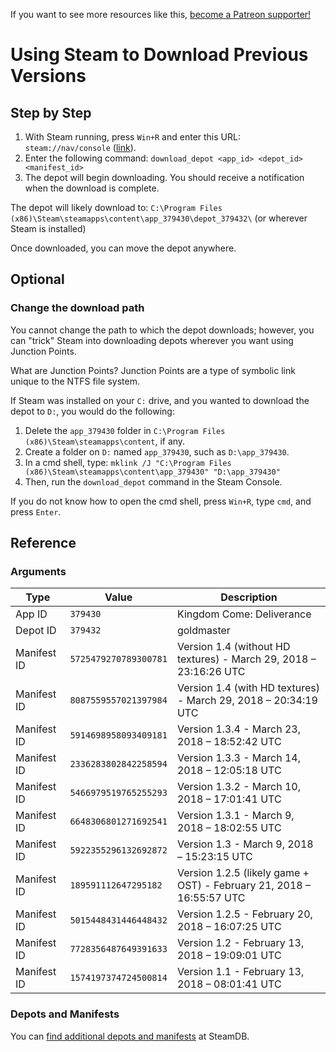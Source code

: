 <!-- TITLE: Using Steam to Download Previous Versions -->

If you want to see more resources like this, [become a Patreon supporter!](https://www.patreon.com/fireundubh) 

# Using Steam to Download Previous Versions
## Step by Step

1. With Steam running, press `Win+R` and enter this URL: `steam://nav/console` ([link](steam://nav/console)).
2. Enter the following command: `download_depot <app_id> <depot_id> <manifest_id>`
3. The depot will begin downloading. You should receive a notification when the download is complete.

The depot will likely download to: `C:\Program Files (x86)\Steam\steamapps\content\app_379430\depot_379432\` (or wherever Steam is installed)

Once downloaded, you can move the depot anywhere.

## Optional

### Change the download path

You cannot change the path to which the depot downloads; however, you can "trick" Steam into downloading depots wherever you want using Junction Points.

What are Junction Points? Junction Points are a type of symbolic link unique to the NTFS file system.

If Steam was installed on your `C:` drive, and you wanted to download the depot to `D:`, you would do the following:

1. Delete the `app_379430` folder in `C:\Program Files (x86)\Steam\steamapps\content`, if any.
2. Create a folder on `D:` named `app_379430`, such as `D:\app_379430`.
3. In a cmd shell, type: `mklink /J "C:\Program Files (x86)\Steam\steamapps\content\app_379430" "D:\app_379430"`
4. Then, run the `download_depot` command in the Steam Console.

If you do not know how to open the cmd shell, press `Win+R`, type `cmd`, and press `Enter`.

## Reference

### Arguments

Type | Value | Description
--- | --- | ---
App ID | `379430` | Kingdom Come: Deliverance
Depot ID | `379432` | goldmaster
Manifest ID | `5725479270789300781` | Version 1.4 (without HD textures) - March 29, 2018 – 23:16:26 UTC 
Manifest ID | `8087559557021397984` | Version 1.4 (with HD textures) - March 29, 2018 – 20:34:19 UTC
Manifest ID | `5914698958093409181` | Version 1.3.4 - March 23, 2018 – 18:52:42 UTC
Manifest ID | `2336283802842258594` | Version 1.3.3 - March 14, 2018 – 12:05:18 UTC
Manifest ID | `5466979519765255293` | Version 1.3.2 - March 10, 2018 – 17:01:41 UTC
Manifest ID | `6648306801271692541` | Version 1.3.1 - March 9, 2018 – 18:02:55 UTC
Manifest ID | `5922355296132692872` | Version 1.3 - March 9, 2018 – 15:23:15 UTC
Manifest ID | `189591112647295182`| Version 1.2.5 (likely game + OST) - February 21, 2018 – 16:55:57 UTC
Manifest ID | `5015448431446448432` | Version 1.2.5 - February 20, 2018 – 16:07:25 UTC
Manifest ID | `7728356487649391633` | Version 1.2 - February 13, 2018 – 19:09:01 UTC
Manifest ID | `1574197374724500814` | Version 1.1 - February 13, 2018 – 08:01:41 UTC

### Depots and Manifests

You can [find additional depots and manifests](https://steamdb.info/app/379430/depots/) at SteamDB.